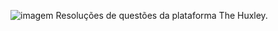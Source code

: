 
<p align="left">
<img src="https://icons.iconarchive.com/icons/google/noto-emoji-animals-nature/128/22218-fox-face-icon.png"  alt="imagem"> 
 Resoluções de questões da plataforma The Huxley.
